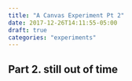 ```yaml
---
title: "A Canvas Experiment Pt 2"
date: 2017-12-26T14:11:55-05:00
draft: true
categories: "experiments"
---
```


## Part 2. still out of time
